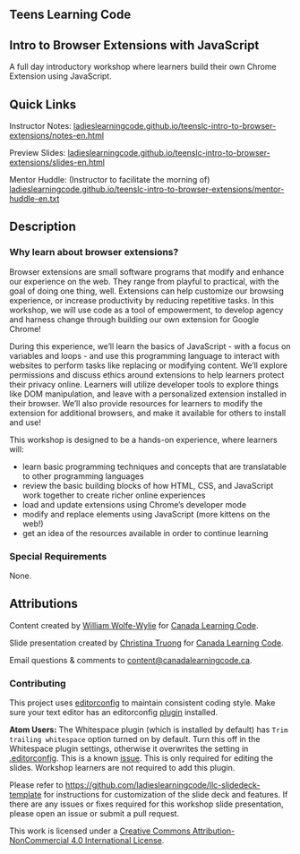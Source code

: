 ## Teens Learning Code
## Intro to Browser Extensions with JavaScript

A full day introductory workshop where learners build their own Chrome Extension using JavaScript.

## Quick Links

Instructor Notes: <a href="https://ladieslearningcode.github.io/teenslc-intro-to-browser-extensions/notes-en.html">ladieslearningcode.github.io/teenslc-intro-to-browser-extensions/notes-en.html</a>

Preview Slides: <a href="https://ladieslearningcode.github.io/teenslc-intro-to-browser-extensions/slides-en.html">ladieslearningcode.github.io/teenslc-intro-to-browser-extensions/slides-en.html</a>

Mentor Huddle: (Instructor to facilitate the morning of) <a href="https://ladieslearningcode.github.io/teenslc-intro-to-browser-extensions/mentor-huddle-en.txt">ladieslearningcode.github.io/teenslc-intro-to-browser-extensions/mentor-huddle-en.txt</a>

## Description

### Why learn about browser extensions?
Browser extensions are small software programs that modify and enhance our experience on the web. They range from playful to practical, with the goal of doing one thing, well. Extensions can help customize our browsing experience, or increase productivity by reducing repetitive tasks. In this workshop, we will use code as a tool of empowerment, to develop agency and harness change through building our own extension for Google Chrome!

During this experience, we’ll learn the basics of JavaScript - with a focus on variables and loops - and use this programming language to interact with websites to perform tasks like replacing or modifying content.  We’ll explore permissions and discuss ethics around extensions to help learners protect their privacy online.  Learners will utilize developer tools to explore things like DOM manipulation, and leave with a personalized extension installed in their browser. We’ll also provide resources for learners to modify the extension for additional browsers, and make it available for others to install and use!

This workshop is designed to be a hands-on experience, where learners will:
* learn basic programming techniques and concepts that are translatable to other programming languages
* review the basic building blocks of how HTML, CSS, and JavaScript work together to create richer online experiences
* load and update extensions using Chrome’s developer mode
* modify and replace elements using JavaScript (more kittens on the web!)
* get an idea of the resources available in order to continue learning

### Special Requirements
None.

## Attributions

Content created by [William Wolfe-Wylie](http://www.wolfewylie.com) for [Canada Learning Code](http://canadalearningcode.ca).

Slide presentation created by [Christina Truong](http://christinatruong.com) for [Canada Learning Code](http://canadalearningcode.ca).

Email questions & comments to <content@canadalearningcode.ca>.

### Contributing

This project uses [editorconfig](http://editorconfig.org/) to maintain consistent coding style. Make sure your text editor has an editorconfig [plugin](http://editorconfig.org/#download) installed.

**Atom Users:** The Whitespace plugin (which is installed by default) has `Trim trailing whitespace` option turned on by default. Turn this off in the Whitespace plugin settings, otherwise it overwrites the setting in [.editorconfig](.editorconfig). This is a known [issue](https://github.com/sindresorhus/atom-editorconfig/issues/3).  This is only required for editing the slides. Workshop learners are not required to add this plugin.

Please refer to https://github.com/ladieslearningcode/llc-slidedeck-template for instructions for customization of the slide deck and features. If there are any issues or fixes required for this workshop slide presentation, please open an issue or submit a pull request.

This work is licensed under a <a rel="license" href="http://creativecommons.org/licenses/by-nc/4.0/">Creative Commons Attribution-NonCommercial 4.0 International License</a>.
